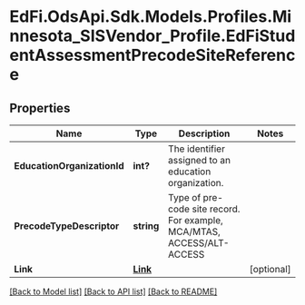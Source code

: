 # EdFi.OdsApi.Sdk.Models.Profiles.Minnesota_SISVendor_Profile.EdFiStudentAssessmentPrecodeSiteReference
## Properties

Name | Type | Description | Notes
------------ | ------------- | ------------- | -------------
**EducationOrganizationId** | **int?** | The identifier assigned to an education organization. | 
**PrecodeTypeDescriptor** | **string** | Type of pre-code site record. For example, MCA/MTAS, ACCESS/ALT-ACCESS | 
**Link** | [**Link**](Link.md) |  | [optional] 

[[Back to Model list]](../README.md#documentation-for-models) [[Back to API list]](../README.md#documentation-for-api-endpoints) [[Back to README]](../README.md)

